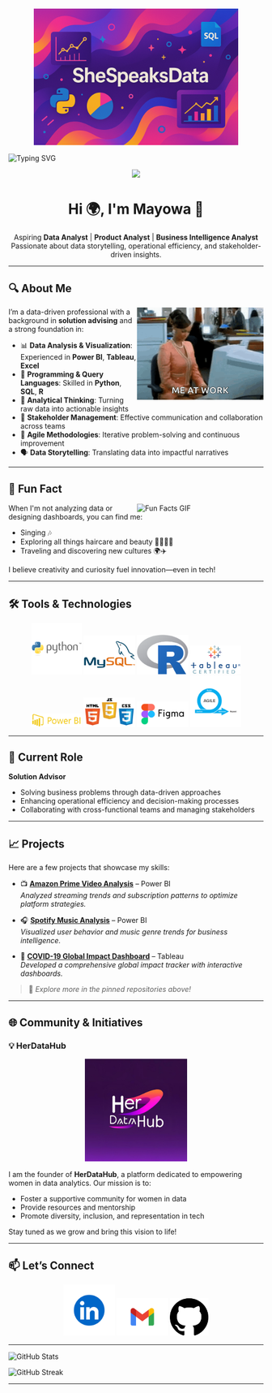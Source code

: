 
#  
<!-- Banner image -->

<p align="center">
<img src="https://github.com/SheSpeaksData/SheSpeaksData/blob/4d6a33751ccf0a8a9e5d60e1dfad8a377440b007/Modern-she-speaks-data.png?raw=true" alt="SheSpeaksData Banner" width="80%" />
</p>

<img src="https://readme-typing-svg.herokuapp.com?font=Jetbrains+mono&size=32&duration=3000&color=33FF33&center=true&vCenter=true&width=800&lines=Hey..+I'm+Mayowa+Aka+SheSpeaksData;This+is..;..my+Github..;" alt="Typing SVG"/>

</div>


<p align="center">
  <img src="https://media.giphy.com/media/UEGwYCVTBFa9tJEf66/giphy.gif?cid=ecf05e47q8vfzy6nyq12dlj79x497ajb8wum2s4bv28o299c&ep=v1_gifs_search&rid=giphy.gif&ct=g" width="30%" />
</p>


<h1 align="center">Hi 🌍, I'm Mayowa 👋</h1>

<p align="center">
  Aspiring <strong>Data Analyst</strong> | <strong>Product Analyst</strong> | <strong>Business Intelligence Analyst</strong><br>
  Passionate about data storytelling, operational efficiency, and stakeholder-driven insights.
</p>

---

## 🔍 About Me

<img src="https://raw.githubusercontent.com/SheSpeaksData/SheSpeaksData/556965352a98772a975a5f31b93d0cad9d12e624/typing-computer.gif" align="right" width="250" alt="Me at work gif" />

I’m a data-driven professional with a background in **solution advising** and a strong foundation in:

- 📊 **Data Analysis & Visualization**: Experienced in **Power BI**, **Tableau**, **Excel**
- 🧮 **Programming & Query Languages**: Skilled in **Python**, **SQL**, **R**
- 🧠 **Analytical Thinking**: Turning raw data into actionable insights
- 🤝 **Stakeholder Management**: Effective communication and collaboration across teams
- 🔁 **Agile Methodologies**: Iterative problem-solving and continuous improvement
- 🗣️ **Data Storytelling**: Translating data into impactful narratives



---

## 🎤 Fun Fact


  <img src="https://media.giphy.com/media/v1.Y2lkPTc5MGI3NjExMnM3ZDN4OXNwdjlubWs0bTg2ZjA5b2lhMXg0aHlnMTI5ZXU3ZWtpNSZlcD12MV9naWZzX3NlYXJjaCZjdD1n/lgeAjEEz7fj15LCIBZ/giphy.gif" align="right" width="250" alt="Fun Facts GIF" />

When I'm not analyzing data or designing dashboards, you can find me:

- Singing 🎶  
- Exploring all things haircare and beauty 💇🏾‍♀️💄  
- Traveling and discovering new cultures 🌍✈️  

I believe creativity and curiosity fuel innovation—even in tech!

---

## 🛠️ Tools & Technologies

<p align="center">
  <img src= "https://github.com/SheSpeaksData/SheSpeaksData/blob/2ad3c2c1a5b6b09379fff15fa760f4a5e45d452f/python%20logo.png" width=20% />
  <img src="https://github.com/SheSpeaksData/SheSpeaksData/blob/412a2bb6ab2dabf5b7a7d5e3ae2d0db839f47d81/MySQL.png" width=20% />
  <img src="https://github.com/SheSpeaksData/SheSpeaksData/blob/412a2bb6ab2dabf5b7a7d5e3ae2d0db839f47d81/R_logo.svg" width=20%  />
  <img src="https://github.com/SheSpeaksData/SheSpeaksData/blob/412a2bb6ab2dabf5b7a7d5e3ae2d0db839f47d81/Tableau%20(2).png" width=20% />
  <img src="https://github.com/SheSpeaksData/SheSpeaksData/blob/412a2bb6ab2dabf5b7a7d5e3ae2d0db839f47d81/powerbi.png" width=20%  />
   <img src="https://github.com/SheSpeaksData/SheSpeaksData/blob/412a2bb6ab2dabf5b7a7d5e3ae2d0db839f47d81/Web%20developement.png" width=20% />
   <img src="https://github.com/SheSpeaksData/SheSpeaksData/blob/7df749eef27e7814bae43b5ad753b484a83745b7/Figma%20.png" width=20% />
  <img src="https://github.com/SheSpeaksData/SheSpeaksData/blob/412a2bb6ab2dabf5b7a7d5e3ae2d0db839f47d81/Agile.png" width=20% />
  
</p>

---

## 💼 Current Role

**Solution Advisor**  
- Solving business problems through data-driven approaches  
- Enhancing operational efficiency and decision-making processes  
- Collaborating with cross-functional teams and managing stakeholders  

---

## 📈 Projects

Here are a few projects that showcase my skills:

- 📺 **[Amazon Prime Video Analysis](https://github.com/SheSpeaksData/Amazon-Power-BI-Dashboard)** – Power BI  
  _Analyzed streaming trends and subscription patterns to optimize platform strategies._

- 🎧 **[Spotify Music Analysis](https://github.com/SheSpeaksData/Spotify-Music-Analysis)** – Power BI  
  _Visualized user behavior and music genre trends for business intelligence._

- 🦠 **[COVID-19 Global Impact Dashboard](https://github.com/SheSpeaksData/Covid-19-Analysis-Tableau-Dashboard)** – Tableau  
  _Developed a comprehensive global impact tracker with interactive dashboards._

> 📌 _Explore more in the pinned repositories above!_

---

## 🌐 Community & Initiatives

### 💡 HerDataHub

<p align="center">
  <img src="https://github.com/SheSpeaksData/SheSpeaksData/blob/3ab15c8644f4e5d7bd61576d3387fb12380ddc09/HerDataHub.png" width= 40% />
</p>

I am the founder of **HerDataHub**, a platform dedicated to empowering women in data analytics. Our mission is to:

- Foster a supportive community for women in data  
- Provide resources and mentorship  
- Promote diversity, inclusion, and representation in tech  

Stay tuned as we grow and bring this vision to life!

---

## 📫 Let’s Connect

<p align="center">
  <a href="https://www.linkedin.com/in/mayowaadebambo/"><img src="https://github.com/SheSpeaksData/SheSpeaksData/blob/8cb3954956ac620a3606eedbd1f89247c4a45688/Linkedin.png" width= 20% /></a>
  <a href="mailto:mayowaadebambo@gmail.com"><img src="https://github.com/SheSpeaksData/SheSpeaksData/blob/8cb3954956ac620a3606eedbd1f89247c4a45688/gmail-logo-app-icon-rounded.png" width= 20% /></a>
  <a href="https://github.com/SheSpeaksData"><img src="https://github.com/SheSpeaksData/SheSpeaksData/blob/8cb3954956ac620a3606eedbd1f89247c4a45688/github%20logo.png" width= 15% /></a>
</p>

---

<p align="left">
  <img src="https://github-readme-stats.vercel.app/api?username=SheSpeaksData&show_icons=true&theme=jolly" alt="GitHub Stats" />
</p>

<p align="left">
  <img src="https://github-readme-streak-stats.herokuapp.com/?user=SheSpeaksData&theme=jolly" alt="GitHub Streak" />
</p>


---
